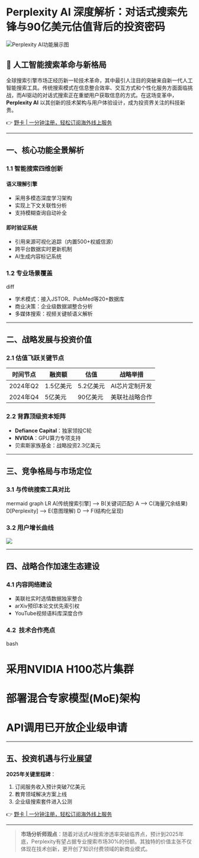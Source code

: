 # Perplexity AI 深度解析：对话式搜索先锋与90亿美元估值背后的投资密码

![Perplexity AI功能展示图](https://bbtdd.com/wp-content/uploads/img/733345411674049.webp)

## 🤖 人工智能搜索革命与新格局

全球搜索引擎市场正经历新一轮技术革命，其中最引人注目的突破来自新一代人工智能搜索工具。传统搜索模式在信息整合效率、交互方式和个性化服务方面面临挑战，而AI驱动的对话式搜索正在重塑用户获取信息的方式。在这场变革中，**Perplexity AI** 以其创新的技术架构与用户体验设计，成为投资界关注的科技新贵。

👉 [野卡 | 一分钟注册，轻松订阅海外线上服务](https://bbtdd.com/yeka)

---

## 一、核心功能全景解析

### 1.1 智能搜索四维创新
#### **语义理解引擎**
- 采用多模态深度学习架构
- 实现上下文关联性分析
- 支持模糊查询自动补全

#### **即时验证系统**
- 引用来源可视化追踪（内置500+权威信源）
- 跨平台数据实时更新机制
- AI生成内容标记系统

### 1.2 专业场景覆盖
diff
+ 学术模式：接入JSTOR、PubMed等20+数据库
+ 商业决策：企业级数据湖整合分析
+ 多媒体搜索：视频关键帧语义解析


---

## 二、战略发展与投资价值

### 2.1 估值飞跃关键节点
| 时间节点      | 融资额   | 估值       | 战略举措               |
|---------------|----------|------------|------------------------|
| 2024年Q2      | 1.5亿美元| 5.2亿美元  | AI芯片定制开发         |
| 2024年Q4      | 5亿美元  | 90亿美元   | 美联社战略合作         |

### 2.2 背靠顶级资本矩阵
- **Defiance Capital**：独家领投C轮
- **NVIDIA**：GPU算力专项支持
- 贝索斯家族基金：战略投资2.3亿美元

---

## 三、竞争格局与市场定位

### 3.1 与传统搜索工具对比

mermaid
graph LR
    A[传统搜索引擎] --> B(关键词匹配)
    A --> C(海量冗余结果)
    D[Perplexity] --> E(意图理解)
    D --> F(结构化呈现)


### 3.2 用户增长曲线
![](https://bbtdd.com/wp-content/uploads/img/205205470.webp)

---

## 四、战略合作加速生态建设

### 4.1 内容网络建设
- 美联社实时选情数据独家整合
- arXiv预印本论文优先索引权
- YouTube视频语料库深度合作

### 4.2  技术合作亮点
bash
# 采用NVIDIA H100芯片集群
# 部署混合专家模型(MoE)架构
# API调用已开放企业级申请


---

## 五、投资机遇与行业展望

**2025年关键里程碑**：
1. 订阅服务收入预计突破7亿美元
2. 教育领域解决方案上线
3. 企业级搜索套件进入公测

👉 [野卡 | 一分钟注册，轻松订阅海外线上服务](https://bbtdd.com/yeka)

---

> **市场分析师观点**：随着对话式AI搜索渗透率突破临界点，预计到2025年底，Perplexity有望占据专业搜索市场30%的份额。其独特的价值主张不仅体现在技术创新，更开创了知识付费领域的新商业模式。